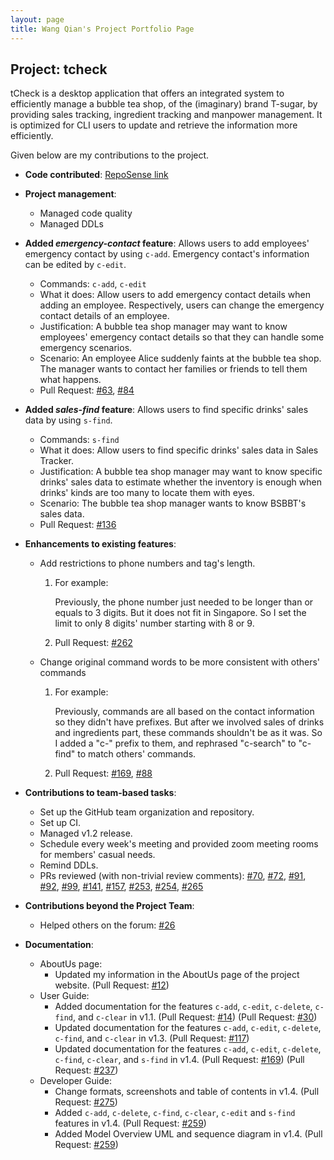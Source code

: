 ```yaml
---
layout: page
title: Wang Qian's Project Portfolio Page
---
```


## Project: tcheck

tCheck is a desktop application that offers an integrated system to efficiently manage a bubble tea shop, of the
 (imaginary) brand T-sugar, by providing sales tracking, ingredient tracking and manpower management. It is optimized
  for CLI users to update and retrieve the information more efficiently.

Given below are my contributions to the project.

* **Code contributed**: [RepoSense link](https://nus-cs2103-ay2021s1.github.io/tp-dashboard/#breakdown=true&search=persdre&sort=groupTitle&sortWithin=title&since=2020-08-14&timeframe=commit&mergegroup=&groupSelect=groupByRepos&checkedFileTypes=docs~functional-code~test-code~other)

* **Project management**:
  * Managed code quality
  * Managed DDLs
 
* **Added _emergency-contact_ feature**: Allows users to add employees' emergency contact by using `c-add`. Emergency contact's information can be edited by `c-edit`.
  * Commands: `c-add`, `c-edit`
  * What it does: Allow users to add emergency contact details when adding an employee. Respectively, users can change the emergency contact details of an employee.
  * Justification: A bubble tea shop manager may want to know employees' emergency contact details so that they can handle some emergency scenarios. 
  * Scenario: An employee Alice suddenly faints at the bubble tea shop. The manager wants to contact her families or friends to tell them what happens.
  * Pull Request: [#63](https://github.com/AY2021S1-CS2103T-T12-2/tp/pull/63), [#84](https://github.com/AY2021S1-CS2103T-T12-2/tp/pull/84)   
  
* **Added _sales-find_ feature**: Allows users to find specific drinks' sales data by using `s-find`. 
  * Commands: `s-find`
  * What it does: Allow users to find specific drinks' sales data in Sales Tracker.
  * Justification: A bubble tea shop manager may want to know specific drinks' sales data to estimate whether the inventory is enough when drinks' kinds are too many to locate them with eyes.
  * Scenario: The bubble tea shop manager wants to know BSBBT's sales data.
  * Pull Request: [#136](https://github.com/AY2021S1-CS2103T-T12-2/tp/pull/136)  

* **Enhancements to existing features**:
  * Add restrictions to phone numbers and tag's length.
  
    1. For example:
    
        Previously, the phone number just needed to be longer than or equals to 3 digits. But it does not fit in Singapore.
        So I set the limit to only 8 digits' number starting with 8 or 9.
        
    1. Pull Request: [#262](https://github.com/AY2021S1-CS2103T-T12-2/tp/pull/262)
    
  * Change original command words to be more consistent with others' commands
  
    1. For example:
    
        Previously, commands are all based on the contact information so they didn't have prefixes. But after we involved
        sales of drinks and ingredients part, these commands shouldn't be as it was. So I added a "c-" prefix to them,
        and rephrased "c-search" to "c-find" to match others' commands.
        
    1. Pull Request: [#169](https://github.com/AY2021S1-CS2103T-T12-2/tp/pull/169), [#88](https://github.com/AY2021S1-CS2103T-T12-2/tp/pull/88)

* **Contributions to team-based tasks**:
    * Set up the GitHub team organization and repository.
    * Set up CI.
    * Managed v1.2 release.
    * Schedule every week's meeting and provided zoom meeting rooms for members' casual needs.
    * Remind DDLs.
    * PRs reviewed (with non-trivial review comments):
     [#70](https://github.com/AY2021S1-CS2103T-T12-2/tp/pull/70),
     [#72](https://github.com/AY2021S1-CS2103T-T12-2/tp/pull/72),
     [#91](https://github.com/AY2021S1-CS2103T-T12-2/tp/pull/91),
     [#92](https://github.com/AY2021S1-CS2103T-T12-2/tp/pull/92),
     [#99](https://github.com/AY2021S1-CS2103T-T12-2/tp/pull/99),
     [#141](https://github.com/AY2021S1-CS2103T-T12-2/tp/pull/141),
     [#157](https://github.com/AY2021S1-CS2103T-T12-2/tp/pull/157),
     [#253](https://github.com/AY2021S1-CS2103T-T12-2/tp/pull/253),
     [#254](https://github.com/AY2021S1-CS2103T-T12-2/tp/pull/254),
     [#265](https://github.com/AY2021S1-CS2103T-T12-2/tp/pull/265)  
   
* **Contributions beyond the Project Team**:
  * Helped others on the forum:
    [#26](https://github.com/nus-cs2103-AY2021S1/forum/issues/26)

* **Documentation**:
  * AboutUs page:
    * Updated my information in the AboutUs page of the project website.
    (Pull Request: [#12](https://github.com/AY2021S1-CS2103T-T12-2/tp/pull/12))    
  * User Guide:
    * Added documentation for the features `c-add`, `c-edit`, `c-delete`, `c-find`, and `c-clear` in v1.1.
    (Pull Request: [#14](https://github.com/AY2021S1-CS2103T-T12-2/tp/pull/14))
    (Pull Request: [#30](https://github.com/AY2021S1-CS2103T-T12-2/tp/pull/30))
    * Updated documentation for the features `c-add`, `c-edit`, `c-delete`, `c-find`, and `c-clear` in v1.3.
    (Pull Request: [#117](https://github.com/AY2021S1-CS2103T-T12-2/tp/pull/117))
    * Updated documentation for the features `c-add`, `c-edit`, `c-delete`, `c-find`, `c-clear`, and `s-find` in v1.4.
    (Pull Request: [#169](https://github.com/AY2021S1-CS2103T-T12-2/tp/pull/169))
    (Pull Request: [#237](https://github.com/AY2021S1-CS2103T-T12-2/tp/pull/237))   
  * Developer Guide:
    * Change formats, screenshots and table of contents in v1.4.
    (Pull Request: [#275](https://github.com/AY2021S1-CS2103T-T12-2/tp/pull/275))
    * Added `c-add`, `c-delete`, `c-find`, `c-clear`, `c-edit` and `s-find` features in v1.4.
    (Pull Request: [#259](https://github.com/AY2021S1-CS2103T-T12-2/tp/pull/259))
    * Added Model Overview UML and sequence diagram in v1.4.
    (Pull Request: [#259](https://github.com/AY2021S1-CS2103T-T12-2/tp/pull/259))
 